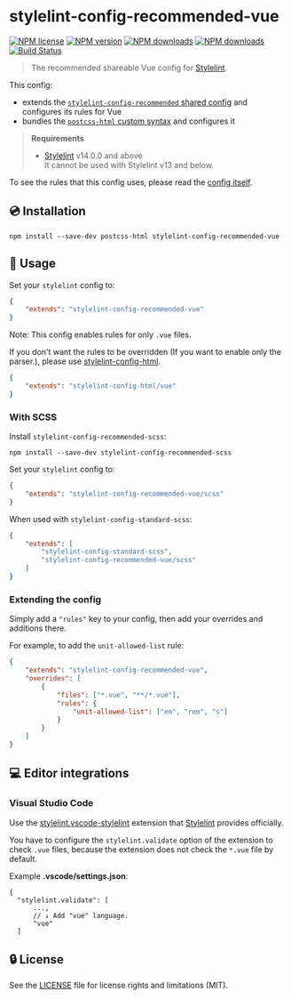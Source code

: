 # stylelint-config-recommended-vue

[![NPM license](https://img.shields.io/npm/l/stylelint-config-recommended-vue.svg)](https://www.npmjs.com/package/stylelint-config-recommended-vue)
[![NPM version](https://img.shields.io/npm/v/stylelint-config-recommended-vue.svg)](https://www.npmjs.com/package/stylelint-config-recommended-vue)
[![NPM downloads](https://img.shields.io/npm/dw/stylelint-config-recommended-vue.svg)](http://www.npmtrends.com/stylelint-config-recommended-vue)
[![NPM downloads](https://img.shields.io/npm/dm/stylelint-config-recommended-vue.svg)](http://www.npmtrends.com/stylelint-config-recommended-vue)
[![Build Status](https://github.com/ota-meshi/stylelint-config-recommended-vue/workflows/CI/badge.svg?branch=main)](https://github.com/ota-meshi/stylelint-config-recommended-vue/actions?query=workflow%3ACI)

> The recommended shareable Vue config for [Stylelint].

This config:

- extends the [`stylelint-config-recommended` shared config](https://github.com/stylelint/stylelint-config-recommended) and configures its rules for Vue
- bundles the [`postcss-html` custom syntax](https://github.com/ota-meshi/postcss-html) and configures it

> **Requirements**
>
> - [Stylelint] v14.0.0 and above  
>   It cannot be used with Stylelint v13 and below.

To see the rules that this config uses, please read the [config itself](/index.js).

## :cd: Installation

```shell
npm install --save-dev postcss-html stylelint-config-recommended-vue
```

## :book: Usage

Set your `stylelint` config to:

```json
{
    "extends": "stylelint-config-recommended-vue"
}
```

Note: This config enables rules for only `.vue` files.

If you don't want the rules to be overridden (If you want to enable only the parser.), please use [stylelint-config-html](https://github.com/ota-meshi/stylelint-config-html).

```json
{
    "extends": "stylelint-config-html/vue"
}
```

### With SCSS

Install `stylelint-config-recommended-scss`:

```shell
npm install --save-dev stylelint-config-recommended-scss
```

Set your `stylelint` config to:

```json
{
    "extends": "stylelint-config-recommended-vue/scss"
}
```

When used with `stylelint-config-standard-scss`:

```json
{
    "extends": [
        "stylelint-config-standard-scss",
        "stylelint-config-recommended-vue/scss"
    ]
}
```

### Extending the config

Simply add a `"rules"` key to your config, then add your overrides and additions there.

For example, to add the `unit-allowed-list` rule:

```json
{
    "extends": "stylelint-config-recommended-vue",
    "overrides": [
        {
            "files": ["*.vue", "**/*.vue"],
            "rules": {
                "unit-allowed-list": ["em", "rem", "s"]
            }
        }
    ]
}
```

## :computer: Editor integrations

### Visual Studio Code

Use the [stylelint.vscode-stylelint](https://marketplace.visualstudio.com/items?itemName=stylelint.vscode-stylelint) extension that [Stylelint] provides officially.

You have to configure the `stylelint.validate` option of the extension to check `.vue` files, because the extension does not check the `*.vue` file by default.

Example **.vscode/settings.json**:

```jsonc
{
  "stylelint.validate": [
      ...,
      // ↓ Add "vue" language.
      "vue"
  ]
```

## :lock: License

See the [LICENSE](LICENSE) file for license rights and limitations (MIT).

[Stylelint]: https://stylelint.io/
